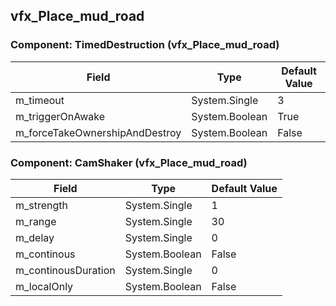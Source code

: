 ## vfx_Place_mud_road

### Component: TimedDestruction (vfx_Place_mud_road)

|Field|Type|Default Value|
|---|---|---|
|m_timeout|System.Single|3|
|m_triggerOnAwake|System.Boolean|True|
|m_forceTakeOwnershipAndDestroy|System.Boolean|False|

### Component: CamShaker (vfx_Place_mud_road)

|Field|Type|Default Value|
|---|---|---|
|m_strength|System.Single|1|
|m_range|System.Single|30|
|m_delay|System.Single|0|
|m_continous|System.Boolean|False|
|m_continousDuration|System.Single|0|
|m_localOnly|System.Boolean|False|

